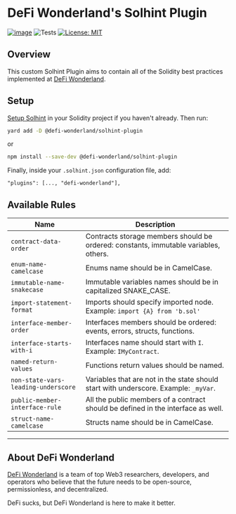 # DeFi Wonderland's Solhint Plugin

[![image](https://img.shields.io/npm/v/@defi-wonderland/solhint-plugin.svg?style=flat-square)](https://www.npmjs.org/package/@defi-wonderland/solhint-plugin)
![Tests](https://github.com/defi-wonderland/solhint-plugin/actions/workflows/unit-tests.yml/badge.svg)
[![License: MIT](https://img.shields.io/badge/License-MIT-blue.svg)](https://github.com/defi-wonderland/solhint-plugin/blob/main/LICENSE)

## Overview

This custom Solhint Plugin aims to contain all of the Solidity best practices implemented at [DeFi Wonderland](https://defi.sucks).

## Setup

[Setup Solhint](TODO) in your Solidity project if you haven't already. Then run:

```sh
yard add -D @defi-wonderland/solhint-plugin
```

or

```sh
npm install --save-dev @defi-wonderland/solhint-plugin
```

Finally, inside your `.solhint.json` configuration file, add:

```
"plugins": [..., "defi-wonderland"],
```

## Available Rules

| Name                                | Description                                                                          |
| ----------------------------------- | ------------------------------------------------------------------------------------ |
| `contract-data-order`               | Contracts storage members should be ordered: constants, immutable variables, others. |
| `enum-name-camelcase`               | Enums name should be in CamelCase.                                                   |
| `immutable-name-snakecase`          | Immutable variables names should be in capitalized SNAKE_CASE.                       |
| `import-statement-format`           | Imports should specify imported node. Example: `import {A} from 'b.sol'`             |
| `interface-member-order`            | Interfaces members should be ordered: events, errors, structs, functions.            |
| `interface-starts-with-i`           | Interfaces name should start with `I`. Example: `IMyContract`.                       |
| `named-return-values`               | Functions return values should be named.                                             |
| `non-state-vars-leading-underscore` | Variables that are not in the state should start with underscore. Example: `_myVar`. |
| `public-member-interface-rule`      | All the public members of a contract should be defined in the interface as well.     |
| `struct-name-camelcase`             | Structs name should be in CamelCase.                                                 |

---

## About DeFi Wonderland

[DeFi Wonderland](https://defi.sucks) is a team of top Web3 researchers, developers, and operators who believe that the future needs to be open-source, permissionless, and decentralized.

DeFi sucks, but DeFi Wonderland is here to make it better.

